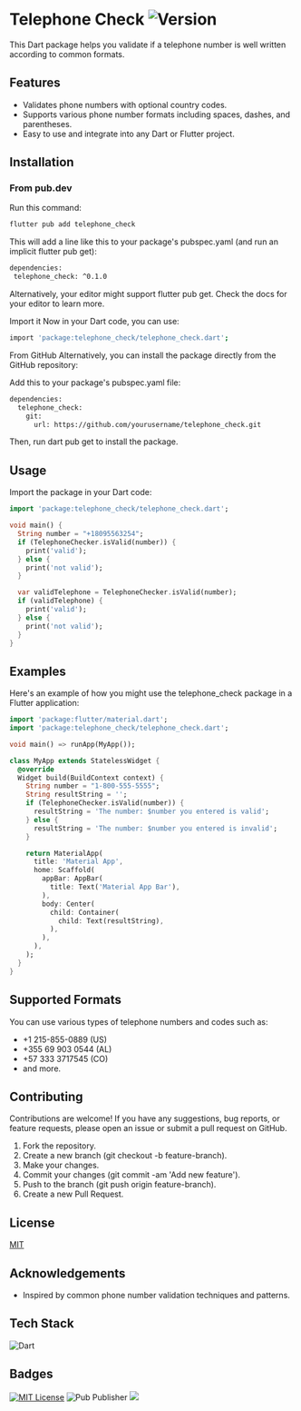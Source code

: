# Telephone Check ![Version](https://img.shields.io/pub/v/telephone_check)

This Dart package helps you validate if a telephone number is well written according to common formats.

## Features

- Validates phone numbers with optional country codes.
- Supports various phone number formats including spaces, dashes, and parentheses.
- Easy to use and integrate into any Dart or Flutter project.

## Installation

### From pub.dev

Run this command:

```bash
flutter pub add telephone_check
```

This will add a line like this to your package's pubspec.yaml (and run an implicit flutter pub get):

```bash
dependencies:
 telephone_check: ^0.1.0
```

Alternatively, your editor might support flutter pub get. Check the docs for your editor to learn more.

Import it
Now in your Dart code, you can use:

```bash
import 'package:telephone_check/telephone_check.dart';
```

From GitHub
Alternatively, you can install the package directly from the GitHub repository:

Add this to your package's pubspec.yaml file:

```bash
dependencies:
  telephone_check:
    git:
      url: https://github.com/yourusername/telephone_check.git
```

Then, run dart pub get to install the package.

## Usage

Import the package in your Dart code:

```dart
import 'package:telephone_check/telephone_check.dart';

void main() {
  String number = "+18095563254";
  if (TelephoneChecker.isValid(number)) {
    print('valid');
  } else {
    print('not valid');
  }

  var validTelephone = TelephoneChecker.isValid(number);
  if (validTelephone) {
    print('valid');
  } else {
    print('not valid');
  }
}
```

## Examples

Here's an example of how you might use the telephone_check package in a Flutter application:

```dart
import 'package:flutter/material.dart';
import 'package:telephone_check/telephone_check.dart';

void main() => runApp(MyApp());

class MyApp extends StatelessWidget {
  @override
  Widget build(BuildContext context) {
    String number = "1-800-555-5555";
    String resultString = '';
    if (TelephoneChecker.isValid(number)) {
      resultString = 'The number: $number you entered is valid';
    } else {
      resultString = 'The number: $number you entered is invalid';
    }

    return MaterialApp(
      title: 'Material App',
      home: Scaffold(
        appBar: AppBar(
          title: Text('Material App Bar'),
        ),
        body: Center(
          child: Container(
            child: Text(resultString),
          ),
        ),
      ),
    );
  }
}

```

## Supported Formats

You can use various types of telephone numbers and codes such as:

- +1 215-855-0889 (US)
- +355 69 903 0544 (AL)
- +57 333 3717545 (CO)
- and more.

## Contributing

Contributions are welcome! If you have any suggestions, bug reports, or feature requests, please open an issue or submit a pull request on GitHub.

1. Fork the repository.
2. Create a new branch (git checkout -b feature-branch).
3. Make your changes.
4. Commit your changes (git commit -am 'Add new feature').
5. Push to the branch (git push origin feature-branch).
6. Create a new Pull Request.

## License

[MIT](https://choosealicense.com/licenses/mit/)

## Acknowledgements

- Inspired by common phone number validation techniques and patterns.

## Tech Stack

![Dart](https://img.shields.io/badge/dart-blue?logo=dart&logoColor=white)

## Badges

[![MIT License](https://img.shields.io/badge/License-MIT-green.svg)](https://choosealicense.com/licenses/mit/)
![Pub Publisher](https://img.shields.io/pub/publisher/telephone_check)
![](https://img.shields.io/badge/dart-blue?logo=dart&logoColor=white)
